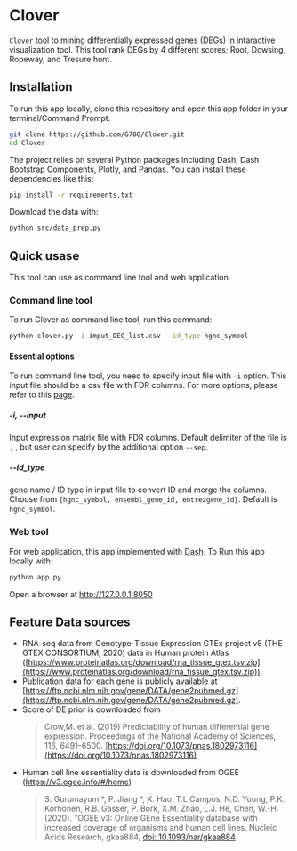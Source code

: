 # Clover
`Clover` tool to mining differentially expressed genes (DEGs) in intaractive visualization tool.
This tool rank DEGs by 4 different scores; Root, Dowsing, Ropeway, and Tresure hunt.

## Installation

To run this app locally, clone this repository and open this app folder in your terminal/Command Prompt.
```bash
git clone https://github.com/G708/Clover.git
cd Clover
```

The project relies on several Python packages including Dash, Dash Bootstrap Components, Plotly, and Pandas.
You can install these dependencies like this:
```bash
pip install -r requirements.txt
```

Download the data with:
```bash
python src/data_prep.py
```

## Quick usase
This tool can use as command line tool and web application.


### Command line tool
To run Clover as command line tool, run this command:
```bash
python clover.py -i imput_DEG_list.csv --id_type hgnc_symbol

```
#### Essential options
To run command line tool, you need to specify input file with `-i` option.
This input file should be a csv file with FDR columns. For more options, please refer to this [page](docs/functions.md).
##### -i, --input
Input expression matrix file with FDR columns. Default delimiter of the file is `,` , but user can specify by the additional option `--sep`.

##### --id_type
gene name / ID type in input file to convert ID and merge the columns. Choose from `{hgnc_symbol, ensembl_gene_id, entrezgene_id}`. Default is `hgnc_symbol`.

### Web tool

For web application, this app implemented with [Dash](https://dash.plotly.com/).
To Run this app locally with:
```bash
python app.py
```

Open a browser at http://127.0.0.1:8050



## Feature Data sources

* RNA-seq data from Genotype-Tissue Expression GTEx project v8 (THE GTEX CONSORTIUM, 2020) data in Human protein Atlas ([https://www.proteinatlas.org/download/rna_tissue_gtex.tsv.zip](https://www.proteinatlas.org/download/rna_tissue_gtex.tsv.zip)).
* Publication data for each gene is publicly available at [https://ftp.ncbi.nlm.nih.gov/gene/DATA/gene2pubmed.gz](https://ftp.ncbi.nlm.nih.gov/gene/DATA/gene2pubmed.gz).
* Score of DE prior is downloaded from
  > Crow,M. et al. (2019) Predictability of human differential gene expression. Proceedings of the National Academy of Sciences, 116, 6491–6500. [https://doi.org/10.1073/pnas.1802973116](https://doi.org/10.1073/pnas.1802973116)
  >
* Human cell line essentiality data is downloaded from OGEE (https://v3.ogee.info/#/home)
  > S. Gurumayum *, P. Jiang *, X. Hao, T.L Campos, N.D. Young, P.K. Korhonen, R.B. Gasser, P. Bork, X.M. Zhao, L.J. He, Chen, W.-H. (2020). "OGEE v3: Online GEne Essentiality database with increased coverage of organisms and human cell lines. Nucleic Acids Research, gkaa884, [doi: 10.1093/nar/gkaa884 ](https://doi.org/10.1093/nar/gkaa884)
  >
